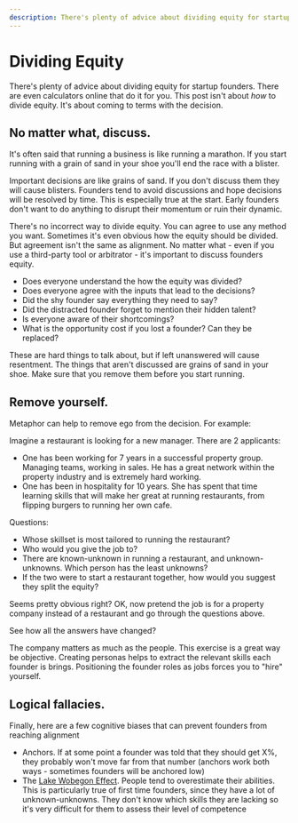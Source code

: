 ```yaml
--- 
description: There's plenty of advice about dividing equity for startup founders. There are even calculators online that do it for you. This post isn't about _how_ to divide equity. It's about coming to terms with the decision.
---
```

# Dividing Equity

There's plenty of advice about dividing equity for startup founders. There are even calculators online that do it for you. This post isn't about _how_ to divide equity. It's about coming to terms with the decision.

## No matter what, discuss.

It's often said that running a business is like running a marathon. If you start running with a grain of sand in your shoe you'll end the race with a blister.

Important decisions are like grains of sand. If you don't discuss them they will cause blisters. Founders tend to avoid discussions and hope decisions will be resolved by time. This is especially true at the start. Early founders don't want to do anything to disrupt their momentum or ruin their dynamic.

There's no incorrect way to divide equity. You can agree to use any method you want. Sometimes it's even obvious how the equity should be divided. But agreement isn't the same as alignment. No matter what - even if you use a third-party tool or arbitrator - it's important to discuss founders equity.

* Does everyone understand the how the equity was divided?
* Does everyone agree with the inputs that lead to the decisions?
* Did the shy founder say everything they need to say?
* Did the distracted founder forget to mention their hidden talent?
* Is everyone aware of their shortcomings?
* What is the opportunity cost if you lost a founder? Can they be replaced?

These are hard things to talk about, but if left unanswered will cause resentment. The things that aren't discussed are grains of sand in your shoe. Make sure that you remove them before you start running.

## Remove yourself.

Metaphor can help to remove ego from the decision. For example:

Imagine a restaurant is looking for a new manager. There are 2 applicants:

- One has been working for 7 years in a successful property group. Managing teams, working in sales. He has a great network within the property industry and is extremely hard working.
- One has been in hospitality for 10 years. She has spent that time learning skills that will make her great at running restaurants, from flipping burgers to running her own cafe.

Questions:

- Whose skillset is most tailored to running the restaurant?
- Who would you give the job to?
- There are known-unknown in running a restaurant, and unknown-unknowns. Which person has the least unknowns?
- If the two were to start a restaurant together, how would you suggest they split the equity?

Seems pretty obvious right? OK, now pretend the job is for a property company instead of a restaurant and go through the questions above.

See how all the answers have changed?

The company matters as much as the people. This exercise is a great way be objective. Creating personas helps to extract the relevant skills each founder is brings. Positioning the founder roles as jobs forces you to "hire" yourself.


## Logical fallacies.

Finally, here are a few cognitive biases that can prevent founders from reaching alignment

* Anchors. If at some point a founder was told that they should get X%, they probably won't move far from that number (anchors work both ways - sometimes founders will be anchored low)
* The [Lake Wobegon Effect](https://en.wikipedia.org/wiki/Lake_Wobegon#The_Lake_Wobegon_effect). People tend to overestimate their abilities. This is particularly true of first time founders, since they have a lot of unknown-unknowns. They don't know which skills they are lacking so it's very difficult for them to assess their level of competence
